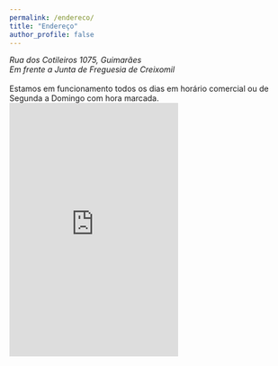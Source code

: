 ```yaml
---
permalink: /endereco/
title: "Endereço"
author_profile: false
---
```


<address>
Rua dos Cotileiros 1075, Guimarães
<br>
Em frente a Junta de Freguesia de Creixomil
</address>
<br>
Estamos em funcionamento todos os dias em horário comercial ou de Segunda a Domingo com hora marcada.

<iframe src="https://www.google.com/maps/embed?pb=!1m18!1m12!1m3!1d2991.051309839094!2d-8.314880584261777!3d41.43810830081146!2m3!1f0!2f0!3f0!3m2!1i1024!2i768!4f13.1!3m3!1m2!1s0xd24f021a15d824d%3A0x4420e6c5514209db!2sR.%20dos%20Cutileiros%201075%2C%20Guimar%C3%A3es%2C%20Portugal!5e0!3m2!1sen!2sde!4v1608067962197!5m2!1sen!2sde"  height="450" frameborder="0" style="border:0;" allowfullscreen="" aria-hidden="false" tabindex="0" style="width: 100%; max-width: 800px;"
></iframe>